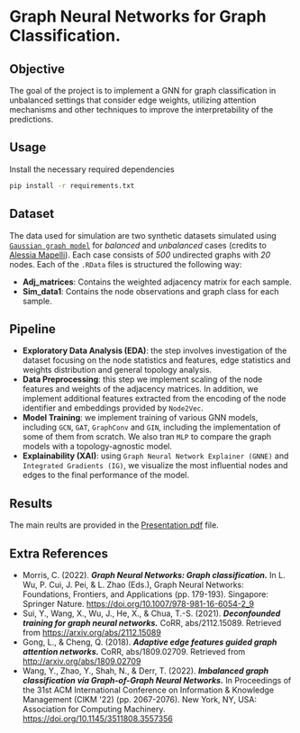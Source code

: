 # Graph Neural Networks for Graph Classification.

## Objective
The goal of the project is to implement a GNN for graph classification in unbalanced settings that consider edge weights, utilizing attention mechanisms and other techniques to improve the interpretability of the predictions.

## Usage

Install the necessary required dependencies
```bash
pip install -r requirements.txt
```

## Dataset
The data used for simulation are two synthetic datasets simulated using [`Gaussian graph model`](https://arxiv.org/pdf/1707.04345) for *balanced* and *unbalanced* cases (credits to [Alessia Mapelli](https://humantechnopole.it/it/people/alessia-mapelli/)). Each case consists of *500* undirected graphs with *20* nodes. Each of the `.RData` files is structured the following way:
- **Adj_matrices**: Contains the weighted adjacency matrix for each sample.
- **Sim_data1**: Contains the node observations and graph class for each sample.
 

## Pipeline

- **Exploratory Data Analysis (EDA)**: the step involves investigation of the dataset focusing on the node statistics and features, edge statistics and weights distribution and general topology analysis. 
- **Data Preprocessing**: this step we implement scaling of the node features and weights of the adjacency matrices. In addition, we implement additional features extracted from the encoding of the node identifier and embeddings provided by `Node2Vec`.
- **Model Training**: we implement training of various GNN models, including `GCN`, `GAT`, `GraphConv` and `GIN`, including the implementation of some of them from scratch. We also tran `MLP` to compare the graph models with a topology-agnostic model.
- **Explainability (XAI)**: using `Graph Neural Network Explainer (GNNE)` and `Integrated Gradients (IG)`, we visualize the most influential nodes and edges to the final performance of the model.

## Results
The main reults are provided in the [Presentation.pdf](Presentation.pdf) file. 


## Extra References

- Morris, C. (2022). ***Graph Neural Networks: Graph classification.*** In L. Wu, P. Cui, J. Pei, & L. Zhao (Eds.), Graph Neural Networks: Foundations, Frontiers, and Applications (pp. 179-193). Singapore: Springer Nature. https://doi.org/10.1007/978-981-16-6054-2_9
- Sui, Y., Wang, X., Wu, J., He, X., & Chua, T.-S. (2021). ***Deconfounded training for graph neural networks.*** CoRR, abs/2112.15089. Retrieved from https://arxiv.org/abs/2112.15089
- Gong, L., & Cheng, Q. (2018). ***Adaptive edge features guided graph attention networks.*** CoRR, abs/1809.02709. Retrieved from http://arxiv.org/abs/1809.02709
- Wang, Y., Zhao, Y., Shah, N., & Derr, T. (2022). ***Imbalanced graph classification via Graph-of-Graph Neural Networks.*** In Proceedings of the 31st ACM International Conference on Information & Knowledge Management (CIKM '22) (pp. 2067-2076). New York, NY, USA: Association for Computing Machinery. https://doi.org/10.1145/3511808.3557356